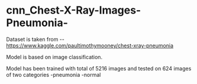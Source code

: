 # cnn_Chest-X-Ray-Images-Pneumonia-
Dataset is taken from -- https://www.kaggle.com/paultimothymooney/chest-xray-pneumonia

Model is based on image classification.

Model has been trained with total of 5216 images and tested on 624 images of two categories 
-pneumonia 
-normal

